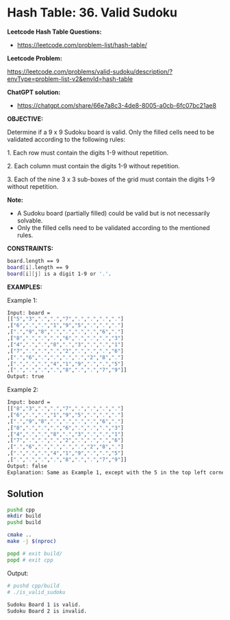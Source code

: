 # Hash Table: 36. Valid Sudoku

**Leetcode Hash Table Questions:**

- https://leetcode.com/problem-list/hash-table/

**Leetcode Problem:**

https://leetcode.com/problems/valid-sudoku/description/?envType=problem-list-v2&envId=hash-table

**ChatGPT solution:**

- https://chatgpt.com/share/66e7a8c3-4de8-8005-a0cb-6fc07bc21ae8

**OBJECTIVE:**

Determine if a 9 x 9 Sudoku board is valid. Only the filled cells need to be validated according to the following rules:

1\. Each row must contain the digits 1-9 without repetition.

2\. Each column must contain the digits 1-9 without repetition.

3\. Each of the nine 3 x 3 sub-boxes of the grid must contain the digits 1-9 without repetition.

**Note:**

- A Sudoku board (partially filled) could be valid but is not necessarily solvable.
- Only the filled cells need to be validated according to the mentioned rules.

**CONSTRAINTS:**

~~~bash
board.length == 9
board[i].length == 9
board[i][j] is a digit 1-9 or '.'.
~~~

**EXAMPLES:**

Example 1:

~~~bash
Input: board = 
[["5","3",".",".","7",".",".",".","."]
,["6",".",".","1","9","5",".",".","."]
,[".","9","8",".",".",".",".","6","."]
,["8",".",".",".","6",".",".",".","3"]
,["4",".",".","8",".","3",".",".","1"]
,["7",".",".",".","2",".",".",".","6"]
,[".","6",".",".",".",".","2","8","."]
,[".",".",".","4","1","9",".",".","5"]
,[".",".",".",".","8",".",".","7","9"]]
Output: true
~~~

Example 2:

~~~bash
Input: board = 
[["8","3",".",".","7",".",".",".","."]
,["6",".",".","1","9","5",".",".","."]
,[".","9","8",".",".",".",".","6","."]
,["8",".",".",".","6",".",".",".","3"]
,["4",".",".","8",".","3",".",".","1"]
,["7",".",".",".","2",".",".",".","6"]
,[".","6",".",".",".",".","2","8","."]
,[".",".",".","4","1","9",".",".","5"]
,[".",".",".",".","8",".",".","7","9"]]
Output: false
Explanation: Same as Example 1, except with the 5 in the top left corner being modified to 8. Since there are two 8's in the top left 3x3 sub-box, it is invalid.
~~~

## Solution

~~~bash
pushd cpp
mkdir build
pushd build

cmake ..
make -j $(nproc)

popd # exit build/
popd # exit cpp
~~~

Output:

~~~bash
# pushd cpp/build
# ./is_valid_sudoku
 
Sudoku Board 1 is valid.
Sudoku Board 2 is invalid.
~~~
